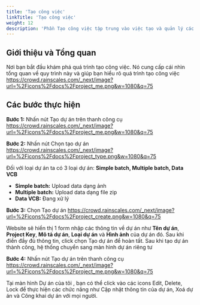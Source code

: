 ```yaml
---
title: 'Tạo công việc'
linkTitle: 'Tạo công việc'
weight: 12
description: 'Phần Tạo công việc tập trung vào việc tạo và quản lý các công việc hoặc nhiệm vụ. Bạn sẽ tìm hiểu cách định nghĩa và theo dõi các công việc của bạn một cách hiệu quả, bao gồm cách xác định tiến độ, quản lý nguồn lực và thời gian, và bảo đảm rằng công việc của bạn diễn ra suôn sẻ.'
---
```


## Giới thiệu và Tổng quan
Nơi bạn bắt đầu khám phá quá trình tạo công việc. Nó cung cấp cái nhìn tổng quan về quy trình này và giúp bạn hiểu rõ quá trình tạo công việc
https://crowd.rainscales.com/_next/image?url=%2Ficons%2Fdocs%2Fproject_me.png&w=1080&q=75

## Các bước thực hiện
**Bước 1:** Nhấn nút Tạo dự án trên thanh công cụ
https://crowd.rainscales.com/_next/image?url=%2Ficons%2Fdocs%2Fproject_me.png&w=1080&q=75

**Bước 2:** Nhấn nút Chọn tạo dự án
https://crowd.rainscales.com/_next/image?url=%2Ficons%2Fdocs%2Fproject_type.png&w=1080&q=75

Đối với loại dự án ta có 3 loại dự án: **Simple batch, Multiple batch, Data VCB**
- **Simple batch:** Upload data dạng ảnh
- **Multiple batch:** Upload data dạng file zip
- **Data VCB:** Đang xử lý

**Bước 3:** Chọn Tạo dự án
https://crowd.rainscales.com/_next/image?url=%2Ficons%2Fdocs%2Fproject_create.png&w=1080&q=75

Website sẽ hiển thị 1 form nhập các thông tin về dự án như **Tên dự án**, **Project Key**, **Mô tả dự án**, **Loại dự án** và **Hình ảnh** của dự án đó. Sau khi điền đầy đủ thông tin, click chọn Tạo dự án để hoàn tất. Sau khi tạo dự án thành công, hệ thống chuyển sang màn hình dự án riêng tư

**Bước 4:** Nhấn nút Tạo dự án trên thanh công cụ
https://crowd.rainscales.com/_next/image?url=%2Ficons%2Fdocs%2Fproject_me.png&w=1080&q=75

Tại màn hình Dự án của tôi , bạn có thể click vào các icons Edit, Delete, Lock để thực hiện các chức năng như Cập nhật thông tin của dự án, Xoá dự án và Công khai dự án với mọi người.
